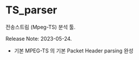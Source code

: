 # TS_parser
전송스트림 (Mpeg-TS) 분석 툴.

Release Note: 2023-05-24.
 - 기본 MPEG-TS 의 기본 Packet Header parsing 완성
